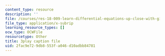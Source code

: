 ```yaml
---
content_type: resource
description: ''
file: /courses/res-18-009-learn-differential-equations-up-close-with-gilbert-strang-and-cleve-moler-fall-2015/2fac9e729db8553fa046d10adbb84781_xw3ccgYhFis.vtt
file_type: application/x-subrip
learning_resource_types: []
ocw_type: OCWFile
resourcetype: Other
title: 3play caption file
uid: 2fac9e72-9db8-553f-a046-d10adbb84781
---
```

